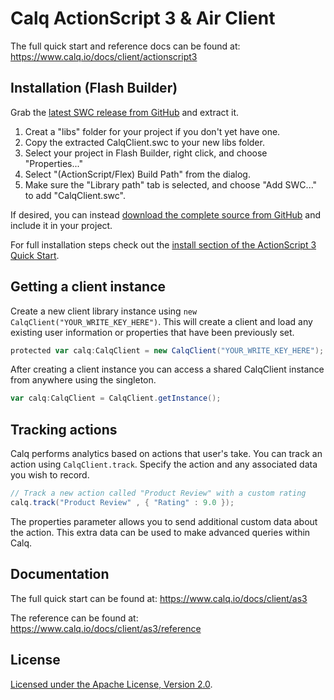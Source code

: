 Calq ActionScript 3 & Air Client
=================

The full quick start and reference docs can be found at: https://www.calq.io/docs/client/actionscript3

Installation (Flash Builder)
--------------------

Grab the [latest SWC release from GitHub](https://github.com/Calq/Client-AS3/releases) and extract it.

1. Creat a "libs" folder for your project if you don't yet have one.
2. Copy the extracted CalqClient.swc to your new libs folder.
3. Select your project in Flash Builder, right click, and choose "Properties..."
4. Select "(ActionScript/Flex) Build Path" from the dialog.
5. Make sure the "Library path" tab is selected, and choose "Add SWC..." to add "CalqClient.swc".

If desired, you can instead [download the complete source from GitHub](https://github.com/Calq/Client-AS3/) and include it in your project.

For full installation steps check out the [install section of the ActionScript 3 Quick Start](https://www.calq.io/docs/client/actionscript3).

Getting a client instance
-------------------------

Create a new client library instance using `new CalqClient("YOUR_WRITE_KEY_HERE")`. This will create a client and load any existing user information or properties that have been previously set.

```actionscript
protected var calq:CalqClient = new CalqClient("YOUR_WRITE_KEY_HERE");
```

After creating a client instance you can access a shared CalqClient instance from anywhere using the singleton.

```actionscript
var calq:CalqClient = CalqClient.getInstance();
```

Tracking actions
----------------

Calq performs analytics based on actions that user's take. You can track an action using `CalqClient.track`. Specify the action and any associated data you wish to record.

```actionscript
// Track a new action called "Product Review" with a custom rating
calq.track("Product Review" , { "Rating" : 9.0 });
```

The properties parameter allows you to send additional custom data about the action. This extra data can be used to make advanced queries within Calq.

Documentation
-------------

The full quick start can be found at: https://www.calq.io/docs/client/as3

The reference can be found at:  https://www.calq.io/docs/client/as3/reference

License
--------

[Licensed under the Apache License, Version 2.0](http://www.apache.org/licenses/LICENSE-2.0).





